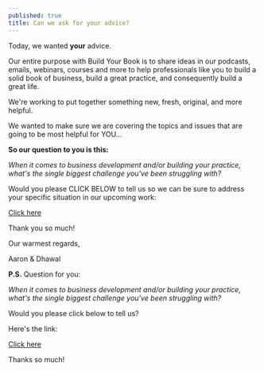 ```yaml
---
published: true
title: Can we ask for your advice?
---
```

Today, we wanted **your** advice.

Our entire purpose with Build Your Book is to share ideas in our podcasts, emails, webinars, courses and more to help professionals like you to build a solid book of business, build a great practice, and consequently build a great life.

We're working to put together something new, fresh, original, and more helpful.

We wanted to make sure we are covering the topics and issues that are going to be most helpful for YOU...

**So our question to you is this:**

_When it comes to business development and/or building your practice, what's the single biggest challenge you've been struggling with?_

Would you please CLICK BELOW to tell us so we can be sure to address your specific situation in our upcoming work:

[Click here](https://tally.so/r/wkgkJw)

Thank you so much!

Our warmest regards,

Aaron & Dhawal

**P.S.** Question for you:

_When it comes to business development and/or building your practice, what's the single biggest challenge you've been struggling with?_

Would you please click below to tell us?

Here's the link:

[Click here](https://tally.so/r/wkgkJw)

Thanks so much!